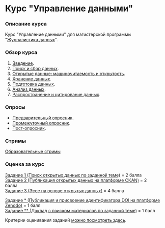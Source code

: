# Курс "Управление данными"
### Описание курса

Курс "Управление данными" для магистерской программы "[Журналистика данных](https://www.hse.ru/ma/datajourn/)".


### Обзор курса

1. [Введение](https://github.com/HSEtraining/Data-Management-2019-course/blob/master/intro.md).
2. [Поиск и сбор данных](https://github.com/HSEtraining/Data-Management-2019-course/blob/master/lessons1-2.MD).     
3. [Открытые данные: машиночитаемость и открытость](https://github.com/HSEtraining/Data-Management-2019-course/blob/master/lesson3.md).
4. [Хранение данных](https://github.com/HSEtraining/Data-Management-2019-course/blob/master/lesson4.md).
5. [Подготовка данных](https://github.com/HSEtraining/Data-Management-2019-course/blob/master/lesson5.MD).
6. [Анализ данных](https://github.com/HSEtraining/Data-Management-2019-course/blob/master/lesson6.md).
7. [Распространение и цитирование данных](https://github.com/HSEtraining/Data-Management-2019-course/blob/master/lesson7.md).


### Опросы 
- [Предварительный опросник](https://forms.gle/SdteioaBwChg3fCX6).         
- [Промежуточный опросник](https://forms.gle/jut35VpthdpstdcE6).
- [Пост-опросник](https://forms.gle/MMSwJwzTvQzXVf7N9).

### Стримы
[Образовательные стримы](https://www.youtube.com/playlist?list=PLfSN69RCPDM9CWry7yggYuZ4dQM4ehVwu)      

### Оценка за курc       
[Задание 1 (Поиск открытых данных по заданной теме)](https://github.com/HSEtraining/Data-Management-2019-course/blob/master/tasks/task1.md) = 2 балла     
[Задание 2 (Публикация открытых данных на платформе CKAN)](https://github.com/HSEtraining/Data-Management-2019-course/blob/master/tasks/task2.md) = 2 балла     
[Задание 3 (Эссе на основе открытых данных)](https://github.com/HSEtraining/Data-Management-2019-course/blob/master/tasks/task3.md) = 4 балла    
     
[Задание * (Публикация и присвоение идентификатора DOI на платформе Zenodo)](https://github.com/HSEtraining/Data-Management-2019-course/blob/master/tasks/task4.md) = 1 балл     
[Задание ** (Доклад с поиском материалов по заданной теме)](https://github.com/HSEtraining/Data-Management-2019-course/blob/master/tasks/task5.md) = 1 балл     

Критерии оценивания заданий [можно посмотреть здесь](https://docs.google.com/spreadsheets/d/e/2PACX-1vTLcZV4N8MRtQDf4gwNRFMwgGvHZTIO5UgXg6X_nNAT4qZcFTE0akKKcnY_Dqoxp5p1fFk3_GV3lE8t/pubhtml?gid=1709635806&single=true).

